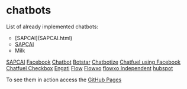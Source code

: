 # chatbots
List of already implemented chatbots:

<ul style="list-style-type:circle;">
  <li>[SAPCAI](SAPCAI.html)</li>
  <li><a href="SAPCAI.html">SAPCAI</a></li>
  <li>Milk</li>
</ul>

[SAPCAI](SAPCAI.html)
[Facebook](Facebook.html)
[Chatbot](chatbot.html)
[Botstar](botstar.html)
[Chatbotize](chatbotize.html)
[Chatfuel using Facebook](chatfuel.html)
[Chatfuel Checkbox](chatfuel_checkbox.html)
[Engati](engati.html)
[Flow](flow.html)
[Flowxo](flowxo.html)
[flowxo Independent](https://fxo.io/m/85eyk78b)
[hubspot](hubspot.html)

To see them in action access the [GitHub Pages](https://eacunha.github.io/chatbots)
